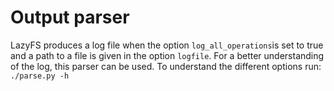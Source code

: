 # Output parser
LazyFS produces a log file when the option `log_all_operations`is set to true and a path to a file is given in the option `logfile`. 
For a better understanding of the log, this parser can be used. 
To understand the different options run:  
`./parse.py -h`
